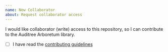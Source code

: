 ```yaml
---
name: New Collaborator
about: Request collaborator access
---
```


I would like collaborator (write) access to this repository, so I can contribute
to the Auditree Arboretum library.

 - [ ] I have read the [contributing guidelines][CONTRIBUTING]


[CONTRIBUTING]: https://github.com/ComplianceAsCode/auditree-arboretum/blob/master/CONTRIBUTING.md
